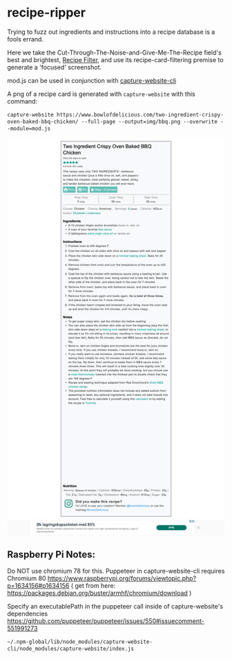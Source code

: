 # recipe-ripper
Trying to fuzz out ingredients and instructions into a recipe database is a fools errand.

Here we take the Cut-Through-The-Noise-and-Give-Me-The-Recipe field's best and brightest, 
[Recipe Filter](https://chrome.google.com/webstore/detail/recipe-filter/ahlcdjbkdaegmljnnncfnhiioiadakae?hl=en), and use its
recipe-card-filtering premise to generate a 'focused' screenshot. 

mod.js can be used in conjunction with [capture-website-cli](https://github.com/sindresorhus/capture-website-cli)

A png of a recipe card is generated with `capture-website` with this command:

    capture-website https://www.bowlofdelicious.com/two-ingredient-crispy-oven-baked-bbq-chicken/ --full-page --output=img/bbq.png --overwrite --module=mod.js

![recipeimage](img/bbq.png "Two Ingredient BBQ Chicken")

## Raspberry Pi Notes:
Do NOT use chromium 78 for this. Puppeteer in capture-website-cli requires Chromium 80
https://www.raspberrypi.org/forums/viewtopic.php?p=1634156#p1634156
( get from here: https://packages.debian.org/buster/armhf/chromium/download )

Specify an executablePath in the puppeteer call inside of capture-website's dependencies
https://github.com/puppeteer/puppeteer/issues/550#issuecomment-551991273

    ~/.npm-global/lib/node_modules/capture-website-cli/node_modules/capture-website/index.js


